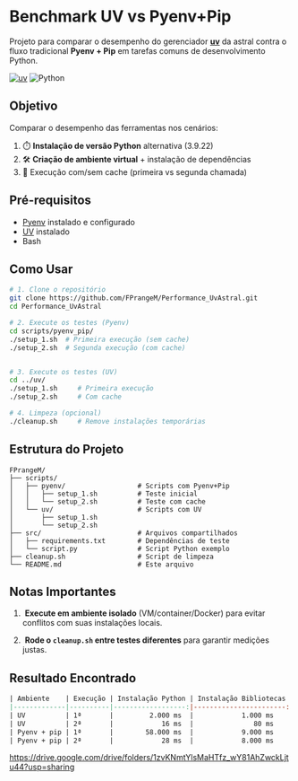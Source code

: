 <!-- # Performance_UvAstral -->
# Benchmark UV vs Pyenv+Pip

Projeto para comparar o desempenho do gerenciador **[uv](https://github.com/astral-sh/uv)** da astral contra o fluxo tradicional **Pyenv + Pip** em tarefas comuns de desenvolvimento Python.

[![uv](https://img.shields.io/endpoint?url=https://raw.githubusercontent.com/astral-sh/uv/main/assets/badge/v0.json)](https://github.com/astral-sh/uv)
![Python](https://img.shields.io/badge/python-3.9%2B-blue)


## Objetivo
Comparar o desempenho das ferramentas nos cenários:
1. ⏱️ **Instalação de versão Python** alternativa (3.9.22)
2. 🛠️ **Criação de ambiente virtual** + instalação de dependências
3. 🔄 Execução  com/sem cache (primeira vs segunda chamada)

## Pré-requisitos
- [Pyenv](https://github.com/pyenv/pyenv) instalado e configurado
- [UV](https://github.com/astral-sh/uv) instalado 
- Bash

## Como Usar

```bash
# 1. Clone o repositório
git clone https://github.com/FPrangeM/Performance_UvAstral.git
cd Performance_UvAstral

# 2. Execute os testes (Pyenv)
cd scripts/pyenv_pip/
./setup_1.sh  # Primeira execução (sem cache)
./setup_2.sh  # Segunda execução (com cache)


# 3. Execute os testes (UV)
cd ../uv/
./setup_1.sh     # Primeira execução
./setup_2.sh     # Com cache

# 4. Limpeza (opcional)
./cleanup.sh     # Remove instalações temporárias
```

## Estrutura do Projeto

```
FPrangeM/
├── scripts/
│   ├── pyenv/                  # Scripts com Pyenv+Pip
│   │   ├── setup_1.sh          # Teste inicial
│   │   └── setup_2.sh          # Teste com cache
│   └── uv/                     # Scripts com UV
│       ├── setup_1.sh
│       └── setup_2.sh
├── src/                        # Arquivos compartilhados
│   ├── requirements.txt        # Dependências de teste
│   └── script.py               # Script Python exemplo
├── cleanup.sh                  # Script de limpeza
└── README.md                   # Este arquivo
```

## Notas Importantes

1.  **Execute em ambiente isolado** (VM/container/Docker) para evitar conflitos com suas instalações locais.
    
2.  **Rode o `cleanup.sh` entre testes diferentes** para garantir medições justas.

    

## Resultado Encontrado

```mk
| Ambiente    | Execução | Instalação Python | Instalação Bibliotecas |
|-------------|----------|------------------:|-----------------------:|
| UV          | 1ª       |         2.000 ms  |            1.000 ms    |
| UV          | 2ª       |            16 ms  |               80 ms    |
| Pyenv + pip | 1ª       |        58.000 ms  |            9.000 ms    |
| Pyenv + pip | 2ª       |            28 ms  |            8.000 ms    |
```
https://drive.google.com/drive/folders/1zvKNmtYlsMaHTfz_wY81AhZwckLjtu44?usp=sharing